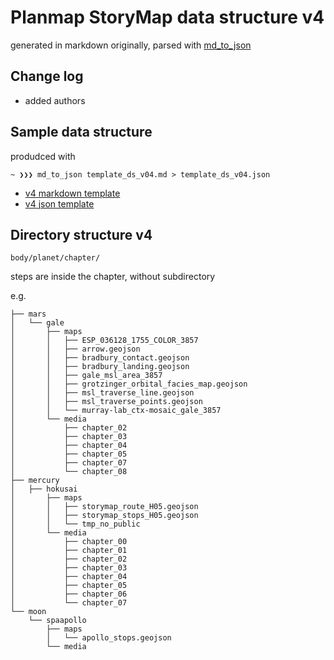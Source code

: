 # Planmap StoryMap data structure v4

generated in markdown originally, parsed with [md_to_json](https://github.com/njvack/markdown-to-json)

## Change log

- added authors

## Sample data structure

produdced with

```
~ ❯❯❯ md_to_json template_ds_v04.md > template_ds_v04.json
```

* [ v4 markdown template](template_ds_v04.md)
* [ v4 json template](template_ds_v04.json)

## Directory structure v4

```body/planet/chapter/```

steps are inside the chapter, without subdirectory

e.g.

```
├── mars
│   └── gale
│       ├── maps
│       │   ├── ESP_036128_1755_COLOR_3857
│       │   ├── arrow.geojson
│       │   ├── bradbury_contact.geojson
│       │   ├── bradbury_landing.geojson
│       │   ├── gale_msl_area_3857
│       │   ├── grotzinger_orbital_facies_map.geojson
│       │   ├── msl_traverse_line.geojson
│       │   ├── msl_traverse_points.geojson
│       │   └── murray-lab_ctx-mosaic_gale_3857 
│       └── media
│           ├── chapter_02
│           ├── chapter_03
│           ├── chapter_04
│           ├── chapter_05
│           ├── chapter_07
│           └── chapter_08
├── mercury
│   ├── hokusai
│       ├── maps
│       │   ├── storymap_route_H05.geojson
│       │   ├── storymap_stops_H05.geojson
│       │   └── tmp_no_public
│       └── media
│           ├── chapter_00
│           ├── chapter_01
│           ├── chapter_02
│           ├── chapter_03
│           ├── chapter_04
│           ├── chapter_05
│           ├── chapter_06
│           └── chapter_07
└── moon
    └── spaapollo
        ├── maps
        │   └── apollo_stops.geojson
        └── media
```

